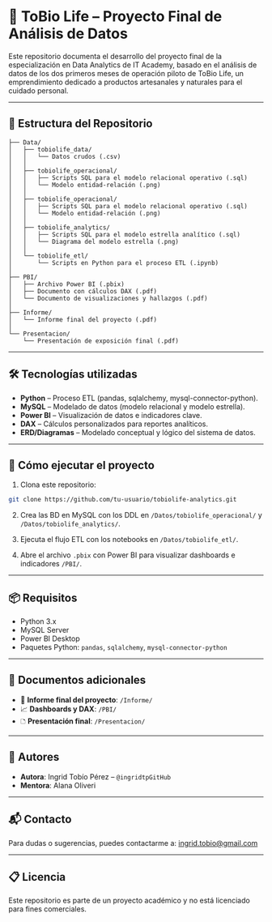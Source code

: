 # 📼 ToBio Life – Proyecto Final de Análisis de Datos

Este repositorio documenta el desarrollo del proyecto final de la especialización en Data Analytics de IT Academy, basado en el análisis de datos de los dos primeros meses de operación piloto de ToBio Life, un emprendimiento dedicado a productos artesanales y naturales para el cuidado personal.

---

## 📁 Estructura del Repositorio

```
├── Data/
│   ├── tobiolife_data/
│   │   └── Datos crudos (.csv)
│   │
│   ├── tobiolife_operacional/
│   │   ├── Scripts SQL para el modelo relacional operativo (.sql)
│   │   └── Modelo entidad-relación (.png)
│   │
│   ├── tobiolife_operacional/
│   │   ├── Scripts SQL para el modelo relacional operativo (.sql)
│   │   └── Modelo entidad-relación (.png)
│   │
│   ├── tobiolife_analytics/
│   │   ├── Scripts SQL para el modelo estrella analítico (.sql)
│   │   └── Diagrama del modelo estrella (.png)
│   │
│   └── tobiolife_etl/
│       └── Scripts en Python para el proceso ETL (.ipynb)
│
├── PBI/
│   ├── Archivo Power BI (.pbix)
│   ├── Documento con cálculos DAX (.pdf)
│   └── Documento de visualizaciones y hallazgos (.pdf)
│
├── Informe/
│   └── Informe final del proyecto (.pdf)
│
└── Presentacion/
    └── Presentación de exposición final (.pdf)
```

---

## 🛠️ Tecnologías utilizadas

- **Python** – Proceso ETL (pandas, sqlalchemy, mysql-connector-python).
- **MySQL** – Modelado de datos (modelo relacional y modelo estrella).
- **Power BI** – Visualización de datos e indicadores clave.
- **DAX** – Cálculos personalizados para reportes analíticos.
- **ERD/Diagramas** – Modelado conceptual y lógico del sistema de datos.

---

## 🚀 Cómo ejecutar el proyecto

1. Clona este repositorio:

```bash
git clone https://github.com/tu-usuario/tobiolife-analytics.git
```

2. Crea las BD en MySQL con los DDL en `/Datos/tobiolife_operacional/` y `/Datos/tobiolife_analytics/`.

3. Ejecuta el flujo ETL con los notebooks en `/Datos/tobiolife_etl/`.

4. Abre el archivo `.pbix` con Power BI para visualizar dashboards e indicadores `/PBI/`.

---

## 📦 Requisitos

- Python 3.x
- MySQL Server
- Power BI Desktop
- Paquetes Python: `pandas`, `sqlalchemy`, `mysql-connector-python`

---

## 📄 Documentos adicionales

- 📘 **Informe final del proyecto**: `/Informe/`
- 📈 **Dashboards y DAX**: `/PBI/`
- 🗅️ **Presentación final**: `/Presentacion/`

---

## 👥 Autores

- **Autora**: Ingrid Tobío Pérez – `@ingridtpGitHub`
- **Mentora**: Alana Oliveri

---

## 📬 Contacto

Para dudas o sugerencias, puedes contactarme a: ingrid.tobio@gmail.com

---

## 📋 Licencia

Este repositorio es parte de un proyecto académico y no está licenciado para fines comerciales.
